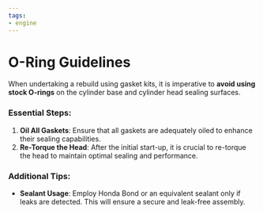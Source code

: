 ```yaml
---
tags:
- engine
---
```


# O-Ring Guidelines

When undertaking a rebuild using gasket kits, it is imperative to **avoid using stock O-rings** on the cylinder base and cylinder head sealing surfaces. 

### Essential Steps:

1. **Oil All Gaskets**: Ensure that all gaskets are adequately oiled to enhance their sealing capabilities.
2. **Re-Torque the Head**: After the initial start-up, it is crucial to re-torque the head to maintain optimal sealing and performance.

### Additional Tips:

- **Sealant Usage**: Employ Honda Bond or an equivalent sealant only if leaks are detected. This will ensure a secure and leak-free assembly.
